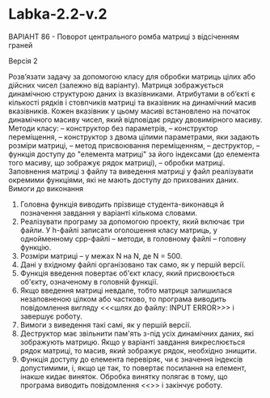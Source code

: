 # Labka-2.2-v.2

ВАРІАНТ 86 - Поворот центрального ромба матриці з відсіченням граней

Версія 2

Розв’язати задачу за допомогою класу для обробки матриць цілих або дійсних чисел (залежно від варіанту). 
Матриця зображується динамічною структурою даних із вказівниками. Атрибутами в об’єкті є кількості рядків і стовпчиків матриці та вказівник на динамічний масив вказівників. Кожен вказівник у цьому масиві встановлено на початок динамічного масиву чисел, який відповідає рядку двовимірного масиву. 
Методи класу: 
–	конструктор без параметрів,
–	конструктор переміщення, 
–	конструктор з двома цілими параметрами, яки задають розміри матриці,
–	метод присвоювання переміщенням,
–	деструктор,
–	функція доступу до "елемента матриці" за його індексами (до елемента того масиву, що зображує рядок матриці),
–	обробки матриці.
Заповнення матриці з файлу та виведення матриці у файл реалізувати окремими функціями, які не мають доступу до прихованих даних. 
Вимоги до виконання 
1.	Головна функція виводить прізвище студента-виконавця й позначення завдання у варіанті кількома словами.
2.	Реалізувати програму за допомогою проекту, який включає три файли. У h-файлі записати оголошення класу матриць, у однойменному cpp-файлі – методи, в головному файлі – головну функцію. 
3.	Розміри матриці – у межах N на N, де N = 500. 
4.	Дані у вхідному файлі організовано так само, як у першій версії. 
5.	Функція введення повертає об'єкт класу, який присвоюється об'єкту, означеному в головній функції. 
6.	Якщо введення матриці невдале, тобто матриця залишилася незаповненою цілком або частково, то програма виводить повідомлення вигляду <<<шлях до файлу: INPUT ERROR>>> і завершує роботу. 
7.	Вимоги з виведення такі самі, як у першій версії. 
8.	Деструктор має звільнити пам'ять з-під усіх динамічних даних, які зображують матрицю. Якщо у варіанті завдання викреслюється рядок матриці, то масив, який зображує рядок, необхідно знищити. 
9.	Функція доступу до елемента перевіряє, чи є значення індексів допустимими, і, якщо це так, то повертає посилання на елемент, інакше кидає виняток. Обробка винятку полягає в тому, що програма виводить повідомлення <<<OUT OF RANGE>>> і закінчує роботу.
